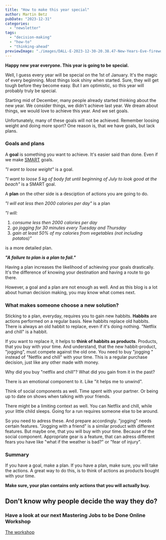 ```yaml
---
title: "How to make this year special"
author: Martin Betz
pubDate: "2023-12-31"
categories:
  - "newsletter"
tags:
  - "decision-making"
  - "how-to"
  - "thinking-ahead"
previewImage: "./images/DALL·E-2023-12-30-20.38.47-New-Years-Eve-fireworks-over-the-city-of-Bonn-Germany-viewed-from-the-Drachenfels.-The-image-is-in-a-watercolor-and-geometric-style-featuring-colo.png"
---
```


**Happy new year everyone. This year is going to be special.**

Well, I guess every year will be special on the 1st of January. It's the magic of every beginning. Most things look shiny when started. Sure, they will get tough before they become easy. But I am optimistic, so this year will probably truly be special.

Starting mid of December, many people already started thinking about the new year. We consider things, we didn't achieve last year. We dream about things, we would love to achieve this year. And we set goals.

Unfortunately, many of these goals will not be achieved. Remember loosing weight and doing more sport? One reason is, that we have goals, but lack plans.

### Goals and plans

A **goal** is something you want to achieve. It's easier said than done. Even if we make [SMART](https://de.wikipedia.org/wiki/SMART_(Projektmanagement)) goals.

_"I want to loose weight"_ is a goal.

_"I want to loose 5 kg of body fat until beginning of July to look good at the beach"_ is a SMART goal.

A **plan** on the other side is a desciption of actions you are going to do.

_"I will eat less then 2000 calories per day"_ is a plan

_"I will:_

1. _consume less then 2000 calories per day_
2. _go jogging for 30 minutes every Tuesday and Thursday_
3. _gain at least 50% of my calories from vegetables (not including potatos)"_

is a more detailed plan.

**_"A failure to plan is a plan to fail."_**

Having a plan increases the likelihood of achieving your goals drastically. It's the difference of knowing your destination and having a route to go there.

However, a goal and a plan are not enough as well. And as this blog is a lot about human decision making, you may know what comes next.

### What makes someone choose a new solution?

Sticking to a plan, everyday, requires you to gain new habbits. **Habbits** are actions performed on a regular basis. New habbits replace old habbits. There is always an old habbit to replace, even if it's doing nothing. "Netflix and chill" is a habbit.

If you want to replace it, it helps to **think of habbits as products**. Products, that you buy with your time. And understand, that the new habbit-product, "jogging", must compete against the old one. You need to buy "jogging " instead of "Netflix and chill" with your time. This is a regular purchase decision, just like any other made with money. 

Why did you buy "netflix and chill"? What did you gain from it in the past?

There is an emotional component to it. Like "it helps me to unwind".

Think of social components as well. Time spent with your partner. Or being up to date on shows when talking with your friends.

There might be a limiting context as well. You can Netflix and chill, while your little child sleeps. Going for a run requires someone else to be around.

So you need to adress these. And prepare accordingly. "jogging" needs certain features. "Jogging with a friend" is a similar product with different features. But maybe one, that you will buy with your time. Because of the social component. Appropriate gear is a feature, that can adress different fears you have like "what if the weather is bad?" or "fear of injury".

### Summary

If you have a goal, make a plan. If you have a plan, make sure, you will take the actions. A great way to do this, is to think of actions as products bought with your time. 

**Make sure, your plan contains only actions that you will actually buy.**

## Don't know why people decide the way they do?

### Have a look at our next Mastering Jobs to be Done Online Workshop

[The workshop](/services/mastering-jobs-to-be-done-online-workshop/)
